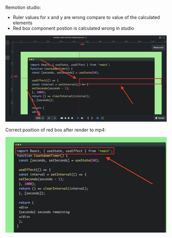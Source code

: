 Remotion studio:
- Ruler values for x and y are wrong compare to value of the calculated elements
- Red box component postion is calculated wrong in studio
  
![Wrong postion](/img_01.png)

Correct position of red box after render to mp4:

![Correct postion](/img_02.png)
